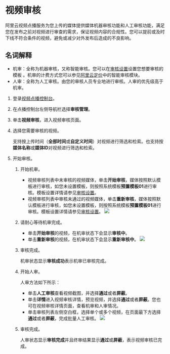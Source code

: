 # 视频审核

阿里云视频点播服务为您上传的媒体提供媒体机器审核功能和人工审核功能，满足您在发布之前对视频进行审查的需求，保证视频内容的合规性。您可以提前或及时下线不符合条件的视频，避免或减少对外发布后造成的不良影响。

## 名词解释

-   机审：全称为机器审核，又称智能审核。您可以在[审核设置](/intl.zh-CN/控制台指南/审核管理/审核设置.md)设置您想要审核的模板 。机审的计费方式您可以参见[阿里云定价](https://www.aliyun.com/price/product?#/vod/detail)中的智能审核模块。
-   人审：全称为人工审核。由您的审核人员专业地进行审核。人审的优先级高于机审。

1.  登录[视频点播控制台](https://vod.console.aliyun.com/)。

2.  在点播控制台左侧导航栏选择**审核管理**。

3.  单击**视频审核**，进入视频审核页面。

4.  选择您需要审核的视频。

    支持按上传时间（**全部时间**或**自定义时间**）对视频进行筛选和检索。也支持按**媒体名称**或**媒体ID**对视频进行筛选和检索。

5.  开始审核。

    1.  开始机审。

        -   视频审核列表中未审核的视频媒体，单击**开始审核**，媒体按照默认模板进行审核，如您未设置模板，则按照系统模板**预置模板01**进行审核。模板设置详情请参见[审核设置](/intl.zh-CN/控制台指南/审核管理/审核设置.md)。
        -   视频审核列表中审核未通过的视频媒体，单击**重新审核**，媒体按照默认模板进行审核，如您未设置模板，则按照系统模板**预置模板01**进行审核。模板设置详情请参见[审核设置](/intl.zh-CN/控制台指南/审核管理/审核设置.md)。
        ![](https://static-aliyun-doc.oss-accelerate.aliyuncs.com/assets/img/zh-CN/3480662061/p172468.png)

    2.  请耐心等待机审完成。

        -   单击**开始审核**的视频，在机审状态下会显示**审核中**。
        -   单击**重新审核**的视频，在机审状态下会显示**重新审核中**。
        ![](https://static-aliyun-doc.oss-accelerate.aliyuncs.com/assets/img/zh-CN/4480662061/p172471.png)

    3.  审核完成。

        机审状态显示**审核成功**表示机审已审核完成。

    1.  开始人审。

        人审方法如下所示：

        -   单击**人工审核**查看视频截图，并选择**通过**或者**屏蔽**。
        -   单击**详情**进入视频审核详情，预览视频，并选择**通过**或者**屏蔽**。您也可在视频审核详情页面，查看机审和人审情况。
        -   单击审核列表左侧空白框，选择单个或多个视频，在页面最下方选择**通过**或者**屏蔽**，完成批量人工审核。
        ![](https://static-aliyun-doc.oss-accelerate.aliyuncs.com/assets/img/zh-CN/4480662061/p172473.png)

    2.  审核完成。

        人审状态显示**审核完成**并且终审结果显示**通过**或**屏蔽**，表示视频审核已完成。


